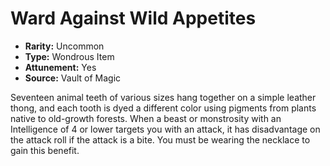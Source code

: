 # Ward Against Wild Appetites

- **Rarity:** Uncommon
- **Type:** Wondrous Item
- **Attunement:** Yes
- **Source:** Vault of Magic

Seventeen animal teeth of various sizes hang together on a simple leather thong, and each tooth is dyed a different color using pigments from plants native to old-growth forests. When a beast or monstrosity with an Intelligence of 4 or lower targets you with an attack, it has disadvantage on the attack roll if the attack is a bite. You must be wearing the necklace to gain this benefit.
